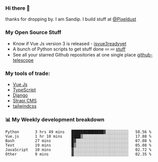 ### Hi there 👋

thanks for dropping by.
I am Sandip. I build stuff at [@Pixeldust](github.com/pixeldust-in/)

###  **My Open Source Stuff**

 - Know if Vue Js version 3 is released -  [isvue3readyyet](https://github.com/sandiprb/isvue3readyyet)
 - A bunch of Python scripts to get stuff done 💤 💤 [stuff](https://github.com/sandiprb/stuff)
 - See all your starred Github repositories at one single place [github-telescope](https://github.com/sandiprb/github-telescope)



###  **My tools of trade:**
 - [Vue Js](https://github.com/vuejs/vue/)
 - [TypeScript](https://github.com/microsoft/TypeScript)
 - [Django](github.com/django/django)
 - [Strapi CMS](github.com/strapi/strapi)
 - [tailwindcss](https://github.com/tailwindlabs/tailwindcss)


###  📊 **My Weekly development breakdown**
<!--START_SECTION:waka-->

```text
Python       3 hrs 49 mins   ██████████████▓░░░░░░░░░░   58.56 %
Vue.js       1 hr 10 mins    ████▒░░░░░░░░░░░░░░░░░░░░   17.88 %
Bash         27 mins         █▓░░░░░░░░░░░░░░░░░░░░░░░   07.08 %
Text         19 mins         █▒░░░░░░░░░░░░░░░░░░░░░░░   05.08 %
JavaScript   10 mins         ▓░░░░░░░░░░░░░░░░░░░░░░░░   02.72 %
Other        9 mins          ▓░░░░░░░░░░░░░░░░░░░░░░░░   02.35 %
```

<!--END_SECTION:waka-->
